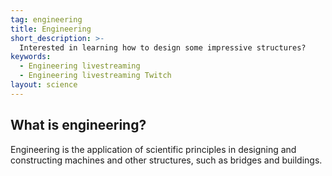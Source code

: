 ```yaml
---
tag: engineering
title: Engineering
short_description: >-
  Interested in learning how to design some impressive structures?
keywords:
  - Engineering livestreaming
  - Engineering livestreaming Twitch
layout: science
---
```

## What is engineering?

Engineering is the application of scientific principles in designing and constructing machines and other structures, such as bridges and buildings.
